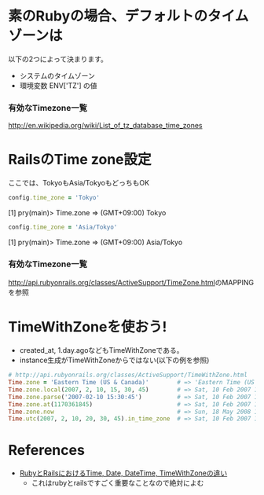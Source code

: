 
# 素のRubyの場合、デフォルトのタイムゾーンは

以下の2つによって決まります。

+ システムのタイムゾーン
+ 環境変数 ENV['TZ'] の値

### 有効なTimezone一覧

<http://en.wikipedia.org/wiki/List_of_tz_database_time_zones>


# RailsのTime zone設定

ここでは、TokyoもAsia/TokyoもどっちもOK

```rb
config.time_zone = 'Tokyo'
```

[1] pry(main)> Time.zone
=> (GMT+09:00) Tokyo


```rb
config.time_zone = 'Asia/Tokyo'
```

[1] pry(main)> Time.zone
=> (GMT+09:00) Asia/Tokyo

### 有効なTimezone一覧

<http://api.rubyonrails.org/classes/ActiveSupport/TimeZone.html>のMAPPINGを参照

# TimeWithZoneを使おう!

+ created_at,  1.day.agoなどもTimeWithZoneである。
+ instance生成がTimeWithZoneからではない(以下の例を参照)

```rb
# http://api.rubyonrails.org/classes/ActiveSupport/TimeWithZone.html
Time.zone = 'Eastern Time (US & Canada)'        # => 'Eastern Time (US & Canada)'
Time.zone.local(2007, 2, 10, 15, 30, 45)        # => Sat, 10 Feb 2007 15:30:45 EST -05:00
Time.zone.parse('2007-02-10 15:30:45')          # => Sat, 10 Feb 2007 15:30:45 EST -05:00
Time.zone.at(1170361845)                        # => Sat, 10 Feb 2007 15:30:45 EST -05:00
Time.zone.now                                   # => Sun, 18 May 2008 13:07:55 EDT -04:00
Time.utc(2007, 2, 10, 20, 30, 45).in_time_zone  # => Sat, 10 Feb 2007 15:30:45 EST -05:00
```


# References


+ [RubyとRailsにおけるTime, Date, DateTime, TimeWithZoneの違い](http://qiita.com/jnchito/items/cae89ee43c30f5d6fa2c)
  + これはrubyとrailsですごく重要なことなので絶対によむ
